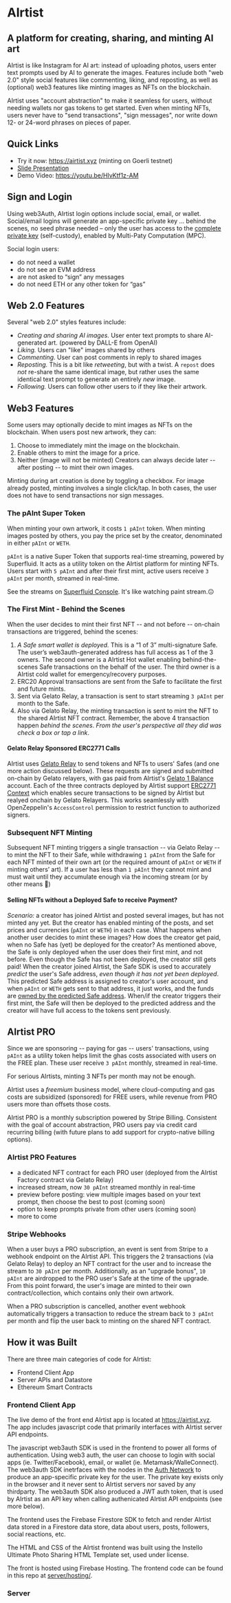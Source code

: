 # AIrtist

## A platform for creating, sharing, and minting AI art

AIrtist is like Instagram for AI art: instead of uploading photos, users enter text prompts used by AI to generate the images. Features include both "web 2.0" style social features like commenting, liking, and reposting, as well as (optional) web3 features like minting images as NFTs on the blockchain.

AIrtist uses "account abstraction" to make it seamless for users, without needing wallets nor gas tokens to get started. Even when minting NFTs, users never have to "send transactions", "sign messages", nor write down 12- or 24-word phrases on pieces of paper.

## Quick Links

 - Try it now: https://airtist.xyz (minting on Goerli testnet)
 - [Slide Presentation](https://docs.google.com/presentation/d/e/2PACX-1vQHk0hUKl1FHKscabCKa432GbYgqxaspEWeJ9n59cy_OqILc22yfVD6RY0WPrSPljkC4KtRxdwnlK_x/pub?start=false&loop=false&delayms=3000)
 - Demo Video: https://youtu.be/HlvKtf1z-AM

## Sign and Login

Using web3Auth, AIrtist login options include social, email, or wallet. Social/email logins will generate an app-specific private key … behind the scenes, no seed phrase needed – only the user has access to the [complete private key](https://web3auth.io/docs/infrastructure/key-management) (self-custody), enabled by Multi-Paty Computation (MPC).

Social login users:
- do not need a wallet
- do not see an EVM address
- are not asked to “sign” any messages
- do not need ETH or any other token for “gas”

## Web 2.0 Features

Several "web 2.0" styles features include:
- *Creating and sharing AI images.* User enter text prompts to share AI-generated art. (powered by DALL-E from OpenAI)
- *Liking.* Users can "like" images shared by others
- *Commenting.* User can post comments in reply to shared images
- *Reposting.* This is a bit like _retweeting_, but with a twist. A `repost` does *not* re-share the same identical image, but rather uses the same identical text prompt to generate an entirely *new* image.
- *Following.* Users can follow other users to if they like their artwork.

## Web3 Features

Some users may optionally decide to mint images as NFTs on the blockchain. When users post new artwork, they can:
1. Choose to immediately mint the image on the blockchain.
2. Enable others to mint the image for a price.
3. Neither (image will not be minted)
Creators can always decide later -- after posting -- to mint their own images.

Minting during art creation is done by toggling a checkbox. For image already posted, minting involves a single click/tap. In both cases, the user does not have to send transactions nor sign messages.

### The pAInt Super Token

When minting your own artwork, it costs `1 pAInt` token. When minting images posted by others, you pay the price set by the creator, denominated in either `pAInt` or `WETH`.

`pAInt` is a native Super Token that supports real-time streaming, powered by Superfluid. It acts as a utility token on the AIrtist platform for minting NFTs. Users start with `5 pAInt` and after their first mint, active users receive `3 pAInt` per month, streamed in real-time.

See the streams on [Superfluid Console](https://console.superfluid.finance/goerli/accounts/0x83D4A49b80Af1CE060361A457a02d057560A9aD9?tab=streams). It's like watching paint stream.😐

### The First Mint - Behind the Scenes

When the user decides to mint their first NFT -- and not before -- on-chain transactions are triggered, behind the scenes:
1. *A Safe smart wallet is deployed.* This is a “1 of 3” multi-signature Safe. The user’s web3auth-generated address has full access as 1 of the 3 owners. The second owner is a AIrtist Hot wallet enabling behind-the-scenes Safe transactions on the behalf of the user. The third owner is a AIrtist cold wallet for emergency/recovery purposes.
2. ERC20 Approval transactions are sent from the Safe to facilitate the first and future mints.
3. Sent via Gelato Relay, a transaction is sent to start streaming `3 pAInt` per month to the Safe.
4. Also via Gelato Relay, the minting transaction is sent to mint the NFT to the shared AIrtist NFT contract.
Remember, the above 4 transaction happen *behind the scenes*. _From the user's perspective all they did was check a box or tap a link_.

#### Gelato Relay Sponsored ERC2771 Calls

AIrtist uses [Gelato Relay](https://docs.gelato.network/developer-services/relay) to send tokens and NFTs to users' Safes (and one more action discussed below). These requests are signed and submitted on-chain by Gelato relayers, with gas paid from AIrtist's [Gelato 1 Balance](https://docs.gelato.network/developer-services/relay/payment-and-fees#1balance) account. Each of the three contracts deployed by AIrtist support [ERC2771 Context](https://docs.gelato.network/developer-services/relay/quick-start/erc-2771) which enables secure transactions to be signed by AIrtist but realyed onchain by Gelato Relayers. This works seamlessly with OpenZeppelin's `AccessControl` permission to restrict function to authorized signers.

### Subsequent NFT Minting

Subsequent NFT minting triggers a single transaction -- via Gelato Relay -- to mint the NFT to their Safe, while withdrawing `1 pAInt` from the Safe for each NFT minted of their own art (or the required amount of `pAInt` or `WETH` if minting others’ art). If a user has less than `1 pAInt` they cannot mint and must wait until they accumulate enough via the incoming stream (or by other means 🦄)

#### Selling NFTs without a Deployed Safe to receive Payment?

*Scenario:* a creator has joined AIrtist and posted several images, but has not minted any yet. But the creator has enabled minting of the posts, and set prices and currencies (`pAInt` or `WETH`) in each case. What happens when another user decides to mint these images? How does the creator get paid, when no Safe has (yet) be deployed for the creator? As mentioned above, the Safe is only deployed when the user does their first mint, and not before. Even though the Safe has not been deployed, the creator still gets paid! When the creator joined AIrtist, the Safe SDK is used to accurately _predict_ the user's Safe address, _even though it has not yet been deployed_. This predicted Safe address is assigned to creator's user account, and when `pAInt` or `WETH` gets sent to that address, it just works, and the funds are [owned by the predicted Safe address](https://blog.openzeppelin.com/getting-the-most-out-of-create2/). When/if the creator triggers their first mint, the Safe will then be deployed to the predicted address and the creator will have full access to the tokens sent previously.

## AIrtist PRO

Since we are sponsoring -- paying for gas -- users' transactions, using `pAInt` as a utility token helps limit the ghas costs associated with users on the FREE plan. These user receive `3 pAInt` monthly, streamed in real-time.

For serious AIrtists, minting 3 NFTs per month may not be enough.

AIrtist uses a _freemium_ business model, where cloud-computing and gas costs are subsidized (sponsored) for FREE users, while revenue from PRO users more than offsets those costs.

AIrtist PRO is a monthly subscription powered by Stripe Billing. Consistent with the goal of account abstraction, PRO users pay via credit card recurring billing (with future plans to add support for crypto-native billing options).

### AIrtist PRO Features

- a dedicated NFT contract for each PRO user (deployed from the AIrtist Factory contract via Gelato Relay)
- increased stream, now `30 pAInt` streamed monthly in real-time
- preview before posting: view multiple images based on your text prompt, then choose the best to post (coming soon)
- option to keep prompts private from other users (coming soon)
- more to come

### Stripe Webhooks

When a user buys a PRO subscription, an event is sent from Stripe to a webhook endpoint on the AIrtist API. This triggers the 2 transactions (via Gelato Relay) to deploy an NFT contract for the user and to increase the stream to `30 pAInt` per month. Additionally, as an "upgrade bonus", `10 pAInt` are airdropped to the PRO user's Safe at the time of the upgrade. From this point forward, the user's image are minted to their own contract/collection, which contains only their own artwork.

When a PRO subscription is cancelled, another event webhook automatically triggers a transaction to reduce the stream back to `3 pAInt` per month and flip the user back to minting on the shared NFT contract.

## How it was Built

There are three main categories of code for AIrtist:

- Frontend Client App
- Server APIs and Datastore
- Ethereum Smart Contracts

### Frontend Client App

The live demo of the front end AIrtist app is located at https://airtist.xyz. The app includes javascript code that primarily interfaces with AIrtist server API endpoints.

The javascript web3auth SDK is used in the frontend to power all forms of authentication. Using web3 auth, the user can choose to login with social apps (ie. Twitter/Facebook), email, or wallet (ie. Metamask/WalleConnect). The web3auth SDK inetrfaces with the nodes in the [Auth Network](https://medium.com/toruslabs/introducing-the-auth-network-b8fab1b5e1f6) to produce an app-specific private key for the user. The private key exists only in the browser and it never sent to AIrtist servers nor saved by any thirdparty. The web3auth SDK also produced a JWT auth token, that is used by AIrtist as an API key when calling authenicated AIrtist API endpoints (see more below).

The frontend uses the Firebase Firestore SDK to fetch and render AIrtist data stored in a Firestore data store, data about users, posts, followers, social reactions, etc.

The HTML and CSS of the AIrtist frontend was built using the Instello Ultimate Photo Sharing HTML Template set, used under license.

The front is hosted using Firebase Hosting. The frontend code can be found in this repo at [server/hosting/](server/hosting/).

### Server




